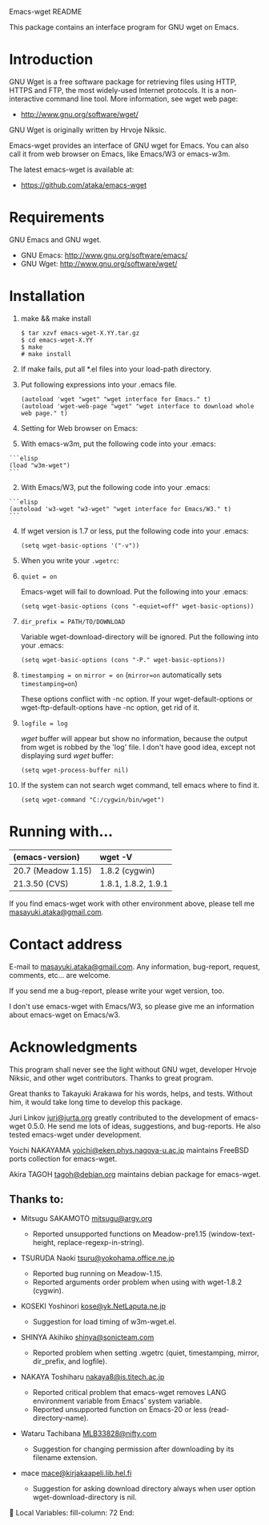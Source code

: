 Emacs-wget README

This package contains an interface program for GNU wget on Emacs.

# Introduction

GNU Wget is a free software package for retrieving files using HTTP,
HTTPS and FTP, the most widely-used Internet protocols.  It is a
non-interactive command line tool.  More information, see wget web page:

* http://www.gnu.org/software/wget/

GNU Wget is originally written by Hrvoje Niksic.


Emacs-wget provides an interface of GNU wget for Emacs.  You can also
call it from web browser on Emacs, like Emacs/W3 or emacs-w3m.

The latest emacs-wget is available at:

* https://github.com/ataka/emacs-wget


# Requirements

GNU Emacs and GNU wget.

* GNU Emacs: http://www.gnu.org/software/emacs/
* GNU Wget:  http://www.gnu.org/software/wget/


# Installation

1.  make && make install

    ```
    $ tar xzvf emacs-wget-X.YY.tar.gz
    $ cd emacs-wget-X.YY
    $ make
    # make install
	```

  1. If make fails, put all *.el files into your load-path directory.
2. Put following expressions into your .emacs file.

    ```elisp
    (autoload 'wget "wget" "wget interface for Emacs." t)
    (autoload 'wget-web-page "wget" "wget interface to download whole web page." t)
	```

3. Setting for Web browser on Emacs:
  1. With emacs-w3m, put the following code into your .emacs:

    ```elisp
    (load "w3m-wget")
	```

  2. With Emacs/W3, put the following code into your .emacs:

    ```elisp
    (autoload 'w3-wget "w3-wget" "wget interface for Emacs/W3." t)
	```

4. If wget version is 1.7 or less, put the following code into your .emacs:

    ```elisp
    (setq wget-basic-options '("-v"))
	```

5. When you write your `.wgetrc`:
  1. `quiet = on`

     Emacs-wget will fail to download.  Put the following into your .emacs:

     ```elisp
     (setq wget-basic-options (cons "-equiet=off" wget-basic-options))
	 ```

  2. `dir_prefix = PATH/TO/DOWNLOAD`

     Variable wget-download-directory will be ignored.  Put the
     following into your .emacs:

     ```elisp
     (setq wget-basic-options (cons "-P." wget-basic-options))
	 ```

  3. `timestamping = on`
     `mirror = on`  (`mirror=on` automatically sets `timestamping=on`)

     These options conflict with -nc option.  If your wget-default-options
     or wget-ftp-default-options have -nc option, get rid of it.

  4. `logfile = log`

     *wget* buffer will appear but show no information, because the
     output from wget is robbed by the 'log' file.  I don't have
     good idea, except not displaying surd *wget* buffer:

     ```elisp
     (setq wget-process-buffer nil)
	 ```

  5. If the system can not search wget command, tell emacs where to find
     it.

     ```elisp
     (setq wget-command "C:/cygwin/bin/wget")
	 ```


# Running with...

|(emacs-version)|wget -V|
|:--|:--|
|20.7 (Meadow 1.15)|1.8.2 (cygwin)|
|21.3.50 (CVS)|1.8.1, 1.8.2, 1.9.1|

If you find emacs-wget work with other environment above, please tell me
<masayuki.ataka@gmail.com>.


# Contact address

E-mail to <masayuki.ataka@gmail.com>.  Any information, bug-report,
request, comments, etc... are welcome.

If you send me a bug-report, please write your wget version, too.

I don't use emacs-wget with Emacs/W3, so please give me an information
about emacs-wget on Emacs/w3.


# Acknowledgments

This program shall never see the light without GNU wget, developer
Hrvoje Niksic, and other wget contributors.  Thanks to great program.

Great thanks to Takayuki Arakawa for his words, helps, and tests.
Without him, it would take long time to develop this package.

Juri Linkov <juri@jurta.org> greatly contributed to the development of
emacs-wget 0.5.0.  He send me lots of ideas, suggestions, and
bug-reports.  He also tested emacs-wget under development.

Yoichi NAKAYAMA <yoichi@eken.phys.nagoya-u.ac.jp> maintains FreeBSD
ports collection for emacs-wget.

Akira TAGOH <tagoh@debian.org> maintains debian package for emacs-wget.

## Thanks to:

* Mitsugu SAKAMOTO <mitsugu@argv.org>
  - Reported unsupported functions on Meadow-pre1.15
    (window-text-height, replace-regexp-in-string).

* TSURUDA Naoki <tsuru@yokohama.office.ne.jp>
  - Reported bug running on Meadow-1.15.
  - Reported arguments order problem when using with wget-1.8.2 (cygwin).

* KOSEKI Yoshinori <kose@yk.NetLaputa.ne.jp>
  - Suggestion for load timing of w3m-wget.el.

* SHINYA Akihiko <shinya@sonicteam.com>
  - Reported problem when setting .wgetrc
    (quiet, timestamping, mirror, dir_prefix, and logfile).

* NAKAYA Toshiharu <nakaya8@is.titech.ac.jp>
  - Reported critical problem that emacs-wget removes LANG environment
    variable from Emacs' system variable.
  - Reported unsupported function on Emacs-20 or less
    (read-directory-name).

* Wataru Tachibana <MLB33828@nifty.com>
  - Suggestion for changing permission after downloading by its
    filename extension.

* mace <mace@kirjakaapeli.lib.hel.fi>
  - Suggestion for asking download directory always when user option
    wget-download-directory is nil.


Local Variables:
fill-column: 72
End:
